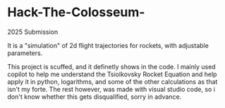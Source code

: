 # Hack-The-Colosseum-
2025 Submission

It is a "simulation" of 2d flight trajectories for rockets, with adjustable parameters.

This project is scuffed, and it definetly shows in the code.
I mainly used copilot to help me understand the Tsiolkovsky Rocket Equation and help apply it in python, logarithms, and some of the other calculations as that isn't my forte. The rest however, was made with visual studio code, so i don't know whether this gets disqualified, sorry in advance. 
